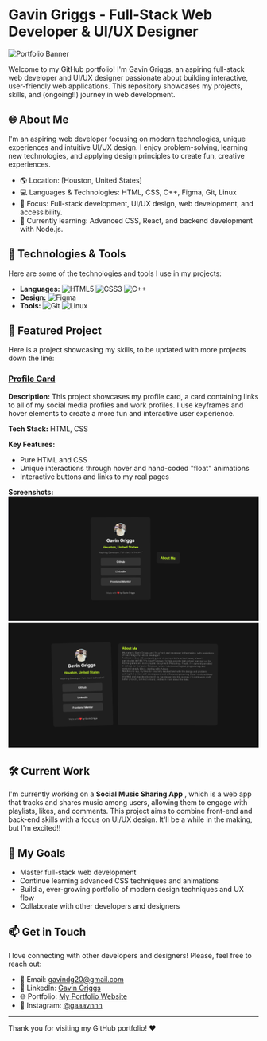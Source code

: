 # Gavin Griggs - Full-Stack Web Developer & UI/UX Designer

![Portfolio Banner](path/to/your/banner-image.png)

Welcome to my GitHub portfolio! I'm Gavin Griggs, an aspiring full-stack web developer and UI/UX designer passionate about building interactive, user-friendly web applications. This repository showcases my projects, skills, and (ongoing!!) journey in web development.

## 🌐 About Me

I'm an aspiring web developer focusing on modern technologies, unique experiences and intuitive UI/UX design. I enjoy problem-solving, learning new technologies, and applying design principles to create fun, creative experiences.

- 🌎 Location: [Houston, United States]
- 💻 Languages & Technologies: HTML, CSS, C++, Figma, Git, Linux
- 🎨 Focus: Full-stack development, UI/UX design, web development, and accessibility.
- 📖 Currently learning: Advanced CSS, React, and backend development with Node.js.

## 🔧 Technologies & Tools

Here are some of the technologies and tools I use in my projects:

- **Languages:** ![HTML5](https://img.shields.io/badge/-HTML5-orange?logo=html5&logoColor=white) ![CSS3](https://img.shields.io/badge/-CSS3-blue?logo=css3&logoColor=white) ![C++](https://img.shields.io/badge/-C++-blue?logo=c%2B%2B&logoColor=white)
- **Design:** ![Figma](https://img.shields.io/badge/-Figma-purple?logo=figma&logoColor=white) 
- **Tools:** ![Git](https://img.shields.io/badge/-Git-orange?logo=git&logoColor=white) ![Linux](https://img.shields.io/badge/-Linux-black?logo=linux&logoColor=white) 

## 📂 Featured Project

Here is a project showcasing my skills, to be updated with more projects down the line:

### [Profile Card](https://github.com/gavndev/social-links-profile/tree/main)
**Description:** This project showcases my profile card, a card containing links to all of my social media profiles and work profiles. I use keyframes and hover elements to create a more fun and interactive user experience.

**Tech Stack:** HTML, CSS

**Key Features:**
- Pure HTML and CSS
- Unique interactions through hover and hand-coded "float" animations
- Interactive buttons and links to my real pages

**Screenshots:**  
![Screenshot 1](./assets/images/Screenshot%20of%20'Profile%20Card'%20project.png)  
![Screenshot 2](./assets/images/Screenshot%20of%20'Profile%20Card'%20project%202.png)

## 🛠 Current Work

I'm currently working on a **Social Music Sharing App** , which is a web app that tracks and shares music among users, allowing them to engage with playlists, likes, and comments. This project aims to combine front-end and back-end skills with a focus on UI/UX design. It'll be a while in the making, but I'm excited!!

## 🚀 My Goals

- Master full-stack web development
- Continue learning advanced CSS techniques and animations
- Build a, ever-growing portfolio of modern design techniques and UX flow
- Collaborate with other developers and designers

## 📫 Get in Touch

I love connecting with other developers and designers! Please, feel free to reach out:

- 📧 Email: [gavindg20@gmail.com](mailto:gavindg20@gmail.com)
- 💼 LinkedIn: [Gavin Griggs](https://www.linkedin.com/in/gavin-griggs-frmthe44/)
- 🌐 Portfolio: [My Portfolio Website](https://gavndev.github.io/social-links-profile/)
- 📸 Instagram: [@gaaavnnn](https://www.instagram.com/gaaavnnn)

---

Thank you for visiting my GitHub portfolio! ❤️
